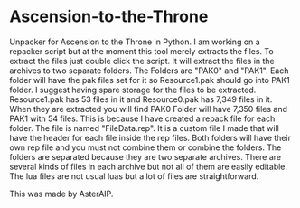 # Ascension-to-the-Throne
Unpacker for Ascension to the Throne in Python. I am working on a repacker script but at the moment this tool merely extracts the files. To extract the files just double click the script. It will extract the files in the archives to two separate folders. The Folders are "PAK0" and "PAK1". Each folder will have the pak files set for it so Resource1.pak should go into PAK1 folder. I suggest having spare storage for the files to be extracted. Resource1.pak has 53 files in it and Resource0.pak has 7,349 files in it. When they are extracted you will find PAK0 Folder will have 7,350 files and PAK1 with 54 files. This is because I have created a repack file for each folder. The file is named "FileData.rep". It is a custom file I made that will have the header for each file inside the rep files. Both folders will have their own rep file and you must not combine them or combine the folders. The folders are separated because they are two separate archives. There are several kinds of files in each archive but not all of them are easily editable. The lua files are not usual luas but a lot of files are straightforward.

This was made by AsterAIP.
